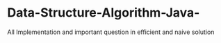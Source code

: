 # Data-Structure-Algorithm-Java-
All Implementation and important question in efficient and naive solution 
